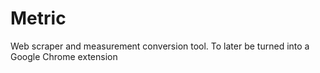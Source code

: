 # Metric
Web scraper and measurement conversion tool. To later be turned into a Google Chrome extension
